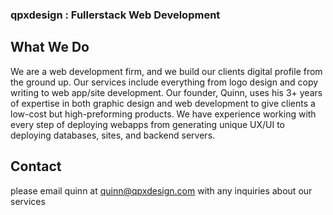 ### qpxdesign : Fullerstack Web Development

## What We Do

We are a web development firm, and we build our clients digital profile from the ground up. Our services include everything from logo design and copy writing to web app/site development. Our founder, Quinn, uses his 3+ years of expertise in both graphic design and web development to give clients a low-cost but high-preforming products. We have experience working with every step of deploying webapps from generating unique UX/UI to deploying databases, sites, and backend servers.

## Contact

please email quinn at quinn@qpxdesign.com with any inquiries about our services
